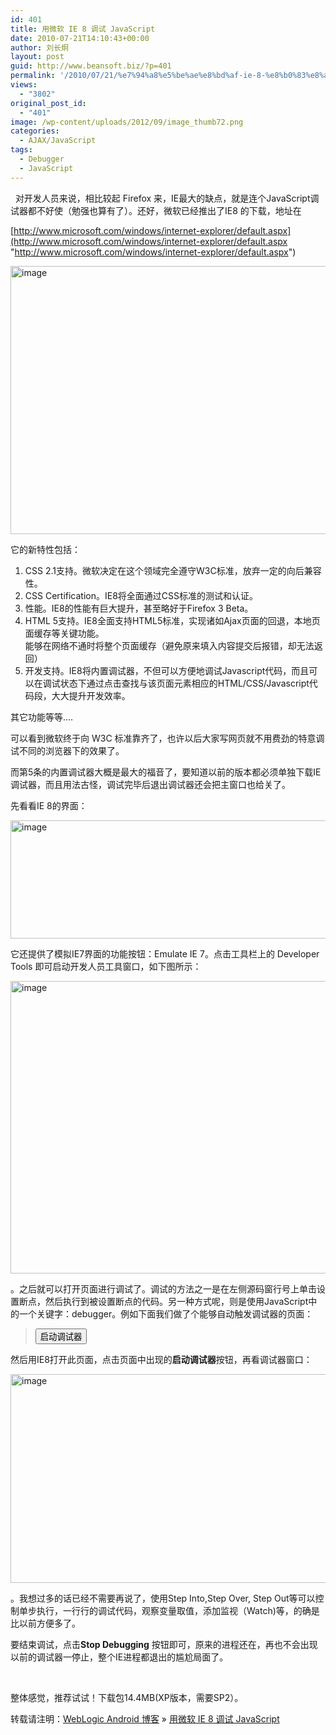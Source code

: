 ```yaml
---
id: 401
title: 用微软 IE 8 调试 JavaScript
date: 2010-07-21T14:10:43+00:00
author: 刘长炯
layout: post
guid: http://www.beansoft.biz/?p=401
permalink: '/2010/07/21/%e7%94%a8%e5%be%ae%e8%bd%af-ie-8-%e8%b0%83%e8%af%95-javascript/'
views:
  - "3802"
original_post_id:
  - "401"
image: /wp-content/uploads/2012/09/image_thumb72.png
categories:
  - AJAX/JavaScript
tags:
  - Debugger
  - JavaScript
---
```

&#160; 对开发人员来说，相比较起 Firefox 来，IE最大的缺点，就是连个JavaScript调试器都不好使（勉强也算有了）。还好，微软已经推出了IE8 的下载，地址在

[http://www.microsoft.com/windows/internet-explorer/default.aspx](http://www.microsoft.com/windows/internet-explorer/default.aspx "http://www.microsoft.com/windows/internet-explorer/default.aspx")

[<img title="image" style="border-right:0;border-top:0;display:inline;border-left:0;border-bottom:0;" height="429" alt="image" src="http://www.beansoft.biz/wp-content/uploads/2010/07/image_thumb7.png" width="640" border="0" />](http://www.beansoft.biz/wp-content/uploads/2010/07/image15.png) 

它的新特性包括：

1. CSS 2.1支持。微软决定在这个领域完全遵守W3C标准，放弃一定的向后兼容性。   
2. CSS Certification。IE8将全面通过CSS标准的测试和认证。   
3. 性能。IE8的性能有巨大提升，甚至略好于Firefox 3 Beta。   
4. HTML 5支持。IE8全面支持HTML5标准，实现诸如Ajax页面的回退，本地页面缓存等关键功能。   
能够在网络不通时将整个页面缓存（避免原来填入内容提交后报错，却无法返回）   
5. 开发支持。IE8将内置调试器，不但可以方便地调试Javascript代码，而且可以在调试状态下通过点击查找与该页面元素相应的HTML/CSS/Javascript代码段，大大提升开发效率。 

其它功能等等&#8230;. 

可以看到微软终于向 W3C 标准靠齐了，也许以后大家写网页就不用费劲的特意调试不同的浏览器下的效果了。 

而第5条的内置调试器大概是最大的福音了，要知道以前的版本都必须单独下载IE调试器，而且用法古怪，调试完毕后退出调试器还会把主窗口也给关了。 

先看看IE 8的界面： 

[<img style="border-width:0;" height="189" alt="image" src="http://www.beansoft.biz/wp-content/uploads/2010/07/image_thumb8.png" width="710" border="0" />](http://www.beansoft.biz/wp-content/uploads/2010/07/image16.png) 

它还提供了模拟IE7界面的功能按钮：Emulate IE 7。点击工具栏上的 Developer Tools 即可启动开发人员工具窗口，如下图所示： 

[<img style="border-width:0;" height="468" alt="image" src="http://www.beansoft.biz/wp-content/uploads/2010/07/image_thumb9.png" width="607" border="0" />](http://www.beansoft.biz/wp-content/uploads/2010/07/image17.png) 

。之后就可以打开页面进行调试了。调试的方法之一是在左侧源码窗行号上单击设置断点，然后执行到被设置断点的代码。另一种方式呢，则是使用JavaScript中的一个关键字：debugger。例如下面我们做了个能够自动触发调试器的页面： 

> <script>   
> function test() {   
> &#160; var a=1;   
> &#160; var b=2; 
> 
> &#160; debugger;   
> &#160; alert(a+b);   
> }   
> </script> 
> 
> <input type=button onclick="test();" value="启动调试器">

然后用IE8打开此页面，点击页面中出现的**启动调试器**按钮，再看调试器窗口： 

[<img style="border-width:0;" height="334" alt="image" src="http://www.beansoft.biz/wp-content/uploads/2010/07/image_thumb10.png" width="607" border="0" />](http://www.beansoft.biz/wp-content/uploads/2010/07/image18.png) 

。我想过多的话已经不需要再说了，使用Step Into,Step Over, Step Out等可以控制单步执行，一行行的调试代码，观察变量取值，添加监视（Watch)等，的确是比以前方便多了。 

要结束调试，点击**Stop Debugging** 按钮即可，原来的进程还在，再也不会出现以前的调试器一停止，整个IE进程都退出的尴尬局面了。 

&#160; 

整体感觉，推荐试试！下载包14.4MB(XP版本，需要SP2）。

转载请注明：[WebLogic Android 博客](http://www.beansoft.biz) &raquo; [用微软 IE 8 调试 JavaScript](http://www.beansoft.biz/2010/07/21/%e7%94%a8%e5%be%ae%e8%bd%af-ie-8-%e8%b0%83%e8%af%95-javascript/)